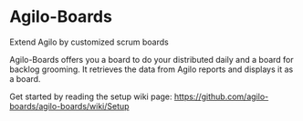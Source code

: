Agilo-Boards
==========
Extend Agilo by customized scrum boards

Agilo-Boards offers you a board to do your distributed daily and a board for backlog grooming. It retrieves the data from Agilo reports and displays it as a board.

Get started by reading the setup wiki page:
https://github.com/agilo-boards/agilo-boards/wiki/Setup
